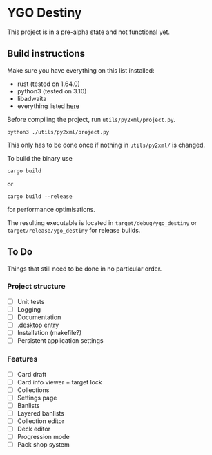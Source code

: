 # YGO Destiny

This project is in a pre-alpha state and not functional yet.

## Build instructions
Make sure you have everything on this list installed:
- rust (tested on 1.64.0)
- python3 (tested on 3.10)
- libadwaita
- everything listed [here](https://gtk-rs.org/gtk4-rs/git/book/installation.html)

Before compiling the project, run `utils/py2xml/project.py`.

```
python3 ./utils/py2xml/project.py
```

This only has to be done once if nothing in `utils/py2xml/` is changed.

To build the binary use
```
cargo build
```
or
```
cargo build --release
```
for performance optimisations.

The resulting executable is located in `target/debug/ygo_destiny` or `target/release/ygo_destiny` for release builds.

## To Do

Things that still need to be done in no particular order.

### Project structure

- [ ] Unit tests
- [ ] Logging
- [ ] Documentation
- [ ] .desktop entry
- [ ] Installation (makefile?)
- [ ] Persistent application settings

### Features
- [ ] Card draft
- [ ] Card info viewer + target lock
- [ ] Collections
- [ ] Settings page
- [ ] Banlists
- [ ] Layered banlists
- [ ] Collection editor
- [ ] Deck editor
- [ ] Progression mode
- [ ] Pack shop system